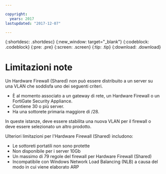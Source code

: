 ```yaml
---

copyright:
  years: 2017
lastupdated: "2017-12-07"

---
```


{:shortdesc: .shortdesc}
{:new_window: target="_blank"}
{:codeblock: .codeblock}
{:pre: .pre}
{:screen: .screen}
{:tip: .tip}
{:download: .download}

# Limitazioni note

Un Hardware Firewall (Shared) non può essere distribuito a un server su una VLAN che soddisfa uno dei seguenti criteri. 

* È al momento associato a un gateway di rete, un Hardware Firewall o un FortiGate Security Appliance.
* Contiene 30 o più server.
* Ha una sottorete primaria maggiore di /28.

In queste istanze, deve essere stabilita una nuova VLAN per il firewall o deve essere selezionato un altro prodotto.

Ulteriori limitazioni per l'Hardware Firewall (Shared) includono: 

* Le sottoreti portatili non sono protette
* Non disponibile per i server 10Gb
* Un massimo di 79 regole del firewall per Hardware Firewall (Shared)
* Incompatibile con Windows Network Load Balancing (NLB) a causa del modo in cui viene elaborato ARP
